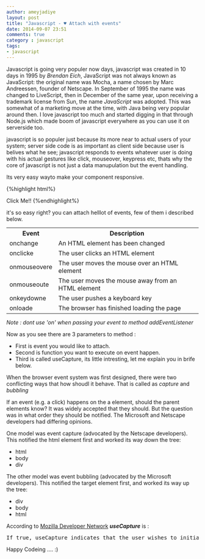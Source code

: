 ```yaml
---
author: ameyjadiye
layout: post
title: "Javascript - ♥ Attach with events"
date: 2014-09-07 23:51
comments: true
category : javascript
tags:
- javascript
---
```


Javascript is going very populer now days, javascript was created in 10 days in 1995 by _Brendan Eich_, JavaScript was not always known as JavaScript: the original name was Mocha, a name chosen by Marc Andreessen, founder of Netscape. In September of 1995 the name was changed to LiveScript, then in December of the same year, upon receiving a trademark license from Sun, the name *JavaScript* was adopted. This was somewhat of a marketing move at the time, with Java being very popular around then. I love javascript too much and started digging in that through Node.js which made boom of javascript everywhere as you can use it on serverside too.

javascript is so populer just because its more near to actual users of your system; server side code is as important as client side because user is belives what he see; javascript responds to events whatever user is doing with his actual gestures like click, mouseover, keypress etc, thats why the core of javascript is not just a data manupulation but the event handling.

Its very easy wayto make your component responsive.

{%highlight html%}
<html>
    <body>
        <div id='myId'>Click Me!!</a>
    </body>
    <script>
	var id = document.getElementById("myId");
	id.addEventListener("click", function(){
    		document.getElementById("myId").innerHTML = "Wow, you just clicked me, i'm on 7th sky!";
	},true);
    </script>
</html>
{%endhighlight%}

it's so easy right? you can attach helllot of events, few of them i described below.




<table style="margin: auto;" >
<tr><th>Event</th><th>Description</th></tr>
<tr><td>onchange</td><td>An HTML element has been changed</td></tr>
<tr><td>onclicke</td><td>The user clicks an HTML element</td></tr>
<tr><td>onmouseovere</td><td>The user moves the mouse over an HTML element</td></tr>
<tr><td>onmouseoute</td><td>The user moves the mouse away from an HTML element</td></tr>
<tr><td>onkeydowne</td><td>The user pushes a keyboard key</td></tr>
<tr><td>onloade</td><td>The browser has finished loading the page</td></tr>
</table>

_Note : dont use 'on' when passing your event to method addEventListener_

Now as you see there are 3 parameters to method :

+ First is event you would like to attach.
+ Second is function you want to execute on event happen.
+ Third is called useCapture, its little intresting, let me explain you in brife below.

When the browser event system was first designed, there were two conflicting ways that how shoudl it behave. That is called as *capture* and *bubbling*

If an event (e.g. a click) happens on the a element, should the parent elements know? It was widely accepted that they should. But the question was in what order they should be notified. The Microsoft and Netscape developers had differing opinions.

One model was event capture (advocated by the Netscape developers). This notified the html element first and worked its way down the tree:

+ html
+ body
+ div

The other model was event bubbling (advocated by the Microsoft developers). This notified the target element first, and worked its way up the tree:

+ div
+ body
+ html

According to [Mozilla Developer Network](https://developer.mozilla.org/en-US/docs/Web/API/EventTarget.addEventListener)  ***useCapture*** is :

<pre>
If true, useCapture indicates that the user wishes to initiate capture. After initiating capture, all events of the specified type will be dispatched to the registered listener before being dispatched to any EventTargets beneath it in the DOM tree. Events which are bubbling upward through the tree will not trigger a listener designated to use capture. See DOM Level 3 Events for a detailed explanation
</pre>

Happy Codeing .... :)
